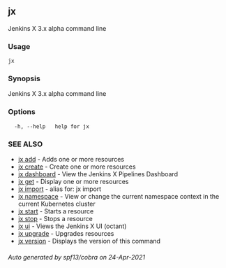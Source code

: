 ## jx

Jenkins X 3.x alpha command line

### Usage

```
jx
```

### Synopsis

Jenkins X 3.x alpha command line

### Options

```
  -h, --help   help for jx
```

### SEE ALSO

* [jx add](jx_add.md)	 - Adds one or more resources
* [jx create](jx_create.md)	 - Create one or more resources
* [jx dashboard](jx_dashboard.md)	 - View the Jenkins X Pipelines Dashboard
* [jx get](jx_get.md)	 - Display one or more resources
* [jx import](jx_import.md)	 - alias for: jx import
* [jx namespace](jx_namespace.md)	 - View or change the current namespace context in the current Kubernetes cluster
* [jx start](jx_start.md)	 - Starts a resource
* [jx stop](jx_stop.md)	 - Stops a resource
* [jx ui](jx_ui.md)	 - Views the Jenkins X UI (octant)
* [jx upgrade](jx_upgrade.md)	 - Upgrades resources
* [jx version](jx_version.md)	 - Displays the version of this command

###### Auto generated by spf13/cobra on 24-Apr-2021
